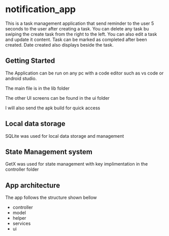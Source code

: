 # notification_app

This is a task management application that send reminder to the user 5 seconds to the user after creating a task.
You can delete any task bu swiping the create task from the right to the left.
You can also edit a task and update it content.
Task can be marked as completed after been created.
Date created also displays beside the task.

## Getting Started

The Application can be run on any pc with a code editor such as vs code or android studio.

The main file is in the lib folder

The other UI screens can be found in the ui folder

I will also send the apk build for quick access

## Local data storage

SQLite was used for local data storage and management

## State Management system

GetX was used for state management with key implimentation in the controller folder

## App architecture

The app follows the structure shown bellow
- controller
- model
- helper
- services
- ui

